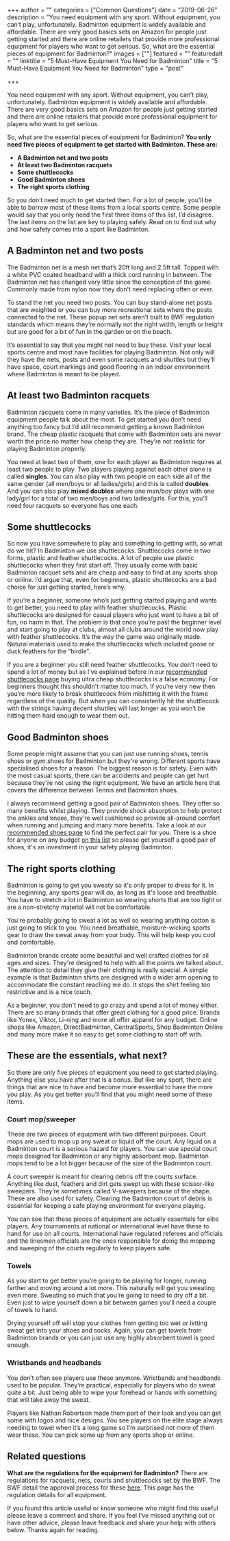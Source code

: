 +++
author = ""
categories = ["Common Questions"]
date = "2019-06-26"
description = "You need equipment with any sport. Without equipment, you can’t play, unfortunately. Badminton equipment is widely available and affordable. There are very good basics sets on Amazon for people just getting started and there are online retailers that provide more professional equipment for players who want to get serious. So, what are the essential pieces of equipment for Badminton?"
images = [""]
featured = ""
featuredalt = ""
linktitle = "5 Must-Have Equipment You Need for Badminton"
title = "5 Must-Have Equipment You Need for Badminton"
type = "post"

+++

You need equipment with any sport. Without equipment, you can’t play, unfortunately. Badminton equipment is widely available and affordable. There are very good basics sets on Amazon for people just getting started and there are online retailers that provide more professional equipment for players who want to get serious.

So, what are the essential pieces of equipment for Badminton? **You only need five pieces of equipment to get started with Badminton. These are:**

* **A Badminton net and two posts**
* **At least two Badminton racquets**
* **Some shuttlecocks**
* **Good Badminton shoes**
* **The right sports clothing**

So you don’t need much to get started then. For a lot of people, you’ll be able to borrow most of these items from a local sports centre. Some people would say that you only need the first three items of this list, I’d disagree. The last items on the list are key to playing safely. Read on to find out why and how safety comes into a sport like Badminton.

## A Badminton net and two posts

The Badminton net is a mesh net that’s 20ft long and 2.5ft tall. Topped with a white PVC coated headband with a thick cord running in between. The Badminton net has changed very little since the conception of the game. Commonly made from nylon now they don’t need replacing often or ever.

To stand the net you need two posts. You can buy stand-alone net posts that are weighted or you can buy more recreational sets where the posts connected to the net. These popup net sets aren’t built to BWF regulation standards which means they’re normally not the right width, length or height but are good for a bit of fun in the garden or on the beach.

It’s essential to say that you might not need to buy these. Visit your local sports centre and most have facilities for playing Badminton. Not only will they have the nets, posts and even some racquets and shuttles but they’ll have space, court markings and good flooring in an indoor environment where Badminton is meant to be played.

## At least two Badminton racquets

Badminton racquets come in many varieties. It’s the piece of Badminton equipment people talk about the most. To get started you don’t need anything too fancy but I’d still recommend getting a known Badminton brand. The cheap plastic racquets that come with Badminton sets are never worth the price no matter how cheap they are. They’re not realistic for playing Badminton properly.

You need at least two of them, one for each player as Badminton requires at least two people to play. Two players playing against each other alone is called **singles**. You can also play with two people on each side all of the same gender (all men/boys or all ladies/girls) and this is called **doubles**. And you can also play **mixed doubles** where one man/boy plays with one lady/girl for a total of two men/boys and two ladies/girls. For this, you’ll need four racquets so everyone has one each.

## Some shuttlecocks

So now you have somewhere to play and something to getting with, so what do we hit? In Badminton we use shuttlecocks. Shuttlecocks come in two forms, plastic and feather shuttlecocks. A lot of people use plastic shuttlecocks when they first start off. They usually come with basic Badminton racquet sets and are cheap and easy to find at any sports shop or online. I’d argue that, even for beginners, plastic shuttlecocks are a bad choice for just getting started, here’s why.

If you’re a beginner, someone who’s just getting started playing and wants to get better, you need to play with feather shuttlecocks. Plastic shuttlecocks are designed for casual players who just want to have a bit of fun, no harm in that. The problem is that once you’re past the beginner level and start going to play at clubs, almost all clubs around the world now play with feather shuttlecocks. It’s the way the game was originally made. Natural materials used to make the shuttlecocks which included goose or duck feathers for the “birdie”.

If you are a beginner you still need feather shuttlecocks. You don’t need to spend a lot of money but as I’ve explained before in our [recommended shuttlecocks page](/recommended-gear/best-shuttlecocks/) buying ultra cheap shuttlecocks is a false economy. For beginners thought this shouldn't matter too much. If you’re very new then you’re more likely to break shuttlecock from mishitting it with the frame regardless of the quality. But when you can consistently hit the shuttlecock with the strings having decent shuttles will last longer as you won’t be hitting them hard enough to wear them out.

## Good Badminton shoes

Some people might assume that you can just use running shoes, tennis shoes or gym.shoes for Badminton but they're wrong. Different sports have specialised shoes for a reason. The biggest reason is for safety. Even with the most casual sports, there can be accidents and people can get hurt because they're not using the right equipment. We have an article here that covers the difference between Tennis and Badminton shoes.

I always recommend getting a good pair of Badminton shoes. They offer so many benefits whilst playing. They provide shock absorption to help protect the ankles and knees, they're well cushioned so provide all-around comfort when running and jumping and many more benefits. Take a look at our [recommended shoes page](/recommended-gear/best-badminton-shoes/) to find the perfect pair for you. There is a shoe for anyone on any budget [on this list](/recommended-gear/best-badminton-shoes/) so please get yourself a good pair of shoes, it's an investment in your safety playing Badminton.

## The right sports clothing

Badminton is going to get you sweaty so it's only proper to dress for it. In the beginning, any sports gear will do, as long as it's loose and breathable. You have to stretch a lot in Badminton so wearing shorts that are too tight or are a non-stretchy material will not be comfortable.

You're probably going to sweat a lot as well so wearing anything cotton is just going to stick to you. You need breathable, moisture-wicking sports gear to draw the sweat away from your body. This will help keep you cool and comfortable.

Badminton brands create some beautiful and well crafted clothes for all ages and sizes. They're designed to help with all the points we talked about. The attention to detail they give their clothing is really special. A simple example is that Badminton shirts are designed with a wider arm opening to accommodate the constant reaching we do. It stops the shirt feeling too restrictive and is a nice touch.

As a beginner, you don't need to go crazy and spend a lot of money either. There are so many brands that offer great clothing for a good price. Brands like Yonex, Viktor, Li-ning and more all offer apparel for any budget. Online shops like Amazon, DirectBadminton, CentralSports, Shop Badminton Online and many more make it so easy to get some clothing to start off with.

## These are the essentials, what next?

So there are only five pieces of equipment you need to get started playing. Anything else you have after that is a bonus. But like any sport, there are things that are nice to have and become more essential to have the more you play. As you get better you’ll find that you might need some of these items.

### Court mop/sweeper

These are two pieces of equipment with two different purposes. Court mops are used to mop up any sweat or liquid off the court. Any liquid on a Badminton court is a serious hazard for players. You can use special court mops designed for Badminton or any highly absorbent mop. Badminton mops tend to be a lot bigger because of the size of the Badminton court.

A court sweeper is meant for clearing debris off the courts surface. Anything like dust, feathers and dirt gets swept up with these scissor-like sweepers. They’re sometimes called V-sweepers because of the shape. These are also used for safety. Clearing the Badminton court of debris is essential for keeping a safe playing environment for everyone playing.

You can see that these pieces of equipment are actually essentials for elite players. Any tournaments at national or international level have these to hand for use on all courts. International have regulated referees and officials and the linesmen officials are the ones responsible for doing the mopping and sweeping of the courts regularly to keep players safe.

### Towels

As you start to get better you’re going to be playing for longer, running farther and moving around a lot more. This naturally will get you sweating even more. Sweating so much that you’re going to need to dry off a bit. Even just to wipe yourself down a bit between games you’ll need a couple of towels to hand.

Drying yourself off will stop your clothes from getting too wet or letting sweat get into your shoes and socks. Again, you can get towels from Badminton brands or you can just use any highly absorbent towel is good enough.

### Wristbands and headbands

You don’t often see players use these anymore. Wristbands and headbands used to be popular. They’re practical, especially for players who do sweat quite a bit. Just being able to wipe your forehead or hands with something that will take away the sweat.

Players like Nathan Robertson made them part of their look and you can get some with logos and nice designs. You see players on the elite stage always needing to towel when it’s a long game so I’m surprised not more of them wear these. You can pick some up from any sports shop or online.

## Related questions

**What are the regulations for the equipment for Badminton?** There are regulations for racquets, nets, courts and shuttlecocks set by the BWF. The BWF detail the approval process for these [here](https://corporate.bwfbadminton.com/events/equipment-approval-scheme/). This page has the regulation details for all equipment.

If you found this article useful or know someone who might find this useful please leave a comment and share. If you feel I’ve missed anything out or have other advice, please leave feedback and share your help with others below. Thanks again for reading.
